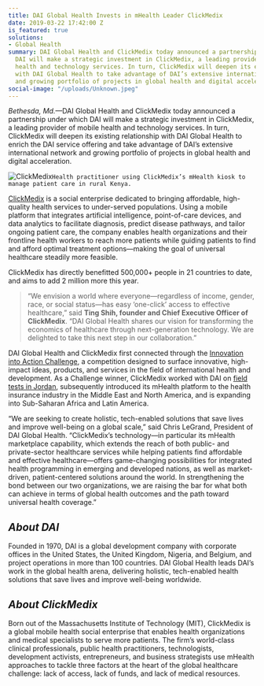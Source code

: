 ```yaml
---
title: DAI Global Health Invests in mHealth Leader ClickMedix
date: 2019-03-22 17:42:00 Z
is_featured: true
solutions:
- Global Health
summary: DAI Global Health and ClickMedix today announced a partnership under which
  DAI will make a strategic investment in ClickMedix, a leading provider of mobile
  health and technology services. In turn, ClickMedix will deepen its existing relationship
  with DAI Global Health to take advantage of DAI’s extensive international network
  and growing portfolio of projects in global health and digital acceleration.
social-image: "/uploads/Unknown.jpeg"
---
```


*Bethesda, Md.*—DAI Global Health and ClickMedix today announced a partnership under which DAI will make a strategic investment in ClickMedix, a leading provider of mobile health and technology services. In turn, ClickMedix will deepen its existing relationship with DAI Global Health to enrich the DAI service offering and take advantage of DAI’s extensive international network and growing portfolio of projects in global health and digital acceleration. 

![ClickMedix](/uploads/Unknown.jpeg)`Health practitioner using ClickMedix’s mHealth kiosk to manage patient care in rural Kenya.`

<!--more--> 

[ClickMedix](https://clickmedix.com/) is a social enterprise dedicated to bringing affordable, high-quality health services to under-served populations. Using a mobile platform that integrates artificial intelligence, point-of-care devices, and data analytics to facilitate diagnosis, predict disease pathways, and tailor ongoing patient care, the company enables health organizations and their frontline health workers to reach more patients while guiding patients to find and afford optimal treatment options—making the goal of universal healthcare steadily more feasible. 

ClickMedix has directly benefitted 500,000+ people in 21 countries to date, and aims to add 2 million more this year.

> “We envision a world where everyone—regardless of income, gender, race, or social status—has easy ‘one-click’ access to effective healthcare,” said **Ting Shih, founder and Chief Executive Officer of ClickMedix**. “DAI Global Health shares our vision for transforming the economics of healthcare through next-generation technology. We are delighted to take this next step in our collaboration.”

DAI Global Health and ClickMedix first connected through the [Innovation into Action Challenge](https://www.dai.com/news/innovation-action-challenge-winners-chosen), a competition designed to surface innovative, high-impact ideas, products, and services in the field of international health and development. As a Challenge winner, ClickMedix worked with DAI on [field tests in Jordan](https://www.dai.com/news/innovation-action-challenge-winners-begin-implement-their-solutions-field), subsequently introduced its mHealth platform to the health insurance industry in the Middle East and North America, and is expanding into Sub-Saharan Africa and Latin America.

“We are seeking to create holistic, tech-enabled solutions that save lives and improve well-being on a global scale,” said Chris LeGrand, President of DAI Global Health. “ClickMedix’s technology—in particular its mHealth marketplace capability, which extends the reach of both public- and private-sector healthcare services while helping patients find affordable and effective healthcare—offers game-changing possibilities for integrated health programming in emerging and developed nations, as well as market-driven, patient-centered solutions around the world. In strengthening the bond between our two organizations, we are raising the bar for what both can achieve in terms of global health outcomes and the path toward universal health coverage.”

<aside>
<h2><em>About DAI</em></h2>
<p>Founded in 1970, DAI is a global development company with corporate offices in the United States, the United Kingdom, Nigeria, and Belgium, and project operations in more than 100 countries. DAI Global Health leads DAI’s work in the global health arena, delivering holistic, tech-enabled health solutions that save lives and improve well-being worldwide.</p>

<h2><em>About ClickMedix</em></h2>
<p>Born out of the Massachusetts Institute of Technology (MIT), ClickMedix is a global mobile health social enterprise that enables health organizations and medical specialists to serve more patients. The firm’s world-class clinical professionals, public health practitioners, technologists, development activists, entrepreneurs, and business strategists use mHealth approaches to tackle three factors at the heart of the global healthcare challenge: lack of access, lack of funds, and lack of medical resources.</p></aside>
